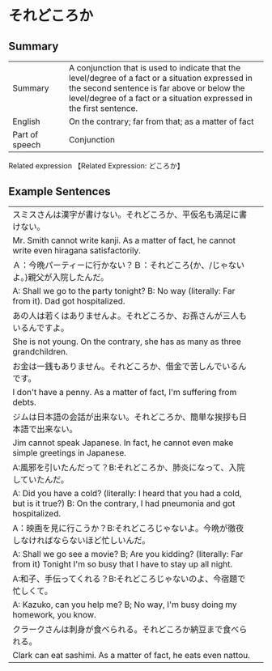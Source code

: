 # それどころか

## Summary

<table><tr>   <td>Summary<td>   <td>A conjunction that is used to indicate that the level/degree of a fact or a situation expressed in the second sentence is far above or below the level/degree of a fact or a situation expressed in the first sentence.</td><tr><tr>   <td>English<td>   <td>On the contrary; far from that; as a matter of fact</td><tr><tr>   <td>Part of speech<td>   <td>Conjunction</td><tr></table><tr>   <td>Related expression<td>   <td>【Related Expression: どころか】</td><tr></table></table>

## Example Sentences

<table><tr><td>スミスさんは漢字が書けない。それどころか、平仮名も満足に書けない。<td><tr><tr><td>Mr. Smith cannot write kanji. As a matter of fact, he cannot write even hiragana satisfactorily.<td><tr><tr><td>Ａ：今晩パーティーに行かない？Ｂ：それどころ{か、/じゃないよ。}親父が入院したんだ。<td><tr><tr><td>A: Shall we go to the party tonight? B: No way (literally: Far from it). Dad got hospitalized.<td><tr><tr><td>あの人は若くはありませんよ。それどころか、お孫さんが三人もいるんですよ。<td><tr><tr><td>She is not young. On the contrary, she has as many as three grandchildren.<td><tr><tr><td>お金は一銭もありません。それどころか、借金で苦しんでいるんです。<td><tr><tr><td>I don't have a penny. As a matter of fact, I'm suffering from debts.<td><tr><tr><td>ジムは日本語の会話が出来ない。それどころか、簡単な挨拶も日本語で出来ない。<td><tr><tr><td>Jim cannot speak Japanese. In fact, he cannot even make simple greetings in Japanese.<td><tr><tr><td>A:風邪を引いたんだって？B:それどころか、肺炎になって、入院していたんだ。<td><tr><tr><td>A: Did you have a cold? (literally: I heard that you had a cold, but is it true?) B: On the contrary, I had pneumonia and got hospitalized.<td><tr><tr><td>A：映画を見に行こうか？B:それどころじゃないよ。今晩が徹夜しなければならないほど忙しいんだ。<td><tr><tr><td>A: Shall we go see a movie? B; Are you kidding? (literally: Far from it) Tonight I'm so busy that I have to stay up all night.<td><tr><tr><td>A:和子、手伝ってくれる？B:それどころじゃないのよ、今宿題で忙しくて。<td><tr><tr><td>A: Kazuko, can you help me? B; No way, I'm busy doing my homework, you know.<td><tr><tr><td>クラークさんは刺身が食べられる。それどころか納豆まで食べられる。<td><tr><tr><td>Clark can eat sashimi. As a matter of fact, he eats even nattou.<td><tr></table>

